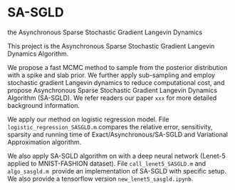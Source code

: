 # SA-SGLD
the Asynchronous Sparse Stochastic Gradient Langevin Dynamics 

This project is the Asynchronous Sparse Stochastic Gradient Langevin Dynamics Algorithm.

We propose a fast MCMC method to sample from the posterior distribution with a spike and slab prior. We further apply sub-sampling and employ stochastic gradient Langevin dynamics to reduce computational cost, and propose Asynchronous Sparse Stochastic Gradient Langevin Dynamics Algorithm (SA-SGLD). We refer readers our paper `xxx` for more detailed background information. 

We apply our method on logistic regression model. File `logistic_regression_SASGLD.m` compares the relative error, sensitivity, sparsity and running time of Exact/Asynchronous/SA-SGLD and Variational Approximation algorithm. 

We also apply SA-SGLD algorithm on with a deep neural network (Lenet-5 applied to MNIST-FASHION dataset). File `call_lenet5_SASGLD.m` and `algo_sasgld.m `provide an implementation of SA-SGLD with specific setup. We also provide a tensorflow version `new_lenet5_sasgld.ipynb`.












